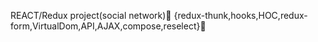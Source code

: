 REACT/Redux project(social network)🚀
{redux-thunk,hooks,HOC,redux-form,VirtualDom,API,AJAX,compose,reselect}🚀
